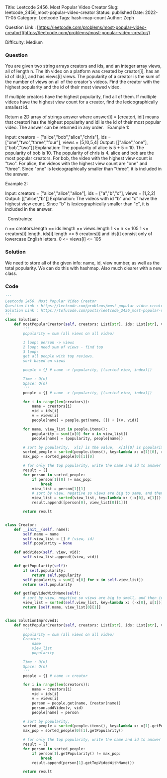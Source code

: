 Title: Leetcode 2456. Most Popular Video Creator
Slug: leetcode_2456_most-popular-video-creator
Status: published
Date: 2022-11-05
Category: Leetcode
Tags: hash-map-count
Author: Zeph

Question Link : [https://leetcode.com/problems/most-popular-video-creator/](https://leetcode.com/problems/most-popular-video-creator/)

Difficulty: Medium

### Question
You are given two string arrays creators and ids, and an integer array views, all of length n. The ith video on a platform was created by creator[i], has an id of ids[i], and has views[i] views.
The popularity of a creator is the sum of the number of views on all of the creator's videos. Find the creator with the highest popularity and the id of their most viewed video.

If multiple creators have the highest popularity, find all of them.
If multiple videos have the highest view count for a creator, find the lexicographically smallest id.

Return a 2D array of strings answer where answer[i] = [creatori, idi] means that creatori has the highest popularity and idi is the id of their most popular video. The answer can be returned in any order.
 
Example 1:

Input: creators = ["alice","bob","alice","chris"], ids = ["one","two","three","four"], views = [5,10,5,4]
Output: [["alice","one"],["bob","two"]]
Explanation:
The popularity of alice is 5 + 5 = 10.
The popularity of bob is 10.
The popularity of chris is 4.
alice and bob are the most popular creators.
For bob, the video with the highest view count is "two".
For alice, the videos with the highest view count are "one" and "three". Since "one" is lexicographically smaller than "three", it is included in the answer.

Example 2:

Input: creators = ["alice","alice","alice"], ids = ["a","b","c"], views = [1,2,2]
Output: [["alice","b"]]
Explanation:
The videos with id "b" and "c" have the highest view count.
Since "b" is lexicographically smaller than "c", it is included in the answer.

 
Constraints:

n == creators.length == ids.length == views.length
1 <= n <= 105
1 <= creators[i].length, ids[i].length <= 5
creators[i] and ids[i] consist only of lowercase English letters.
0 <= views[i] <= 105

### Solution

We need to store all of the given info: name, id, view number, as well as the total popularity. We can do this with hashmap. Also much clearer with a new class. 

### Code
```python
'''
Leetcode 2456. Most Popular Video Creator
Question Link : https://leetcode.com/problems/most-popular-video-creator/
Solution Link : https://tofucode.com/posts/leetcode_2456_most-popular-video-creator.html
'''
class Solution:
    def mostPopularCreator(self, creators: List[str], ids: List[str], views: List[int]) -> List[List[str]]:
        '''
        popularity = sum (all views on all video)

        1 loop: person -> views
        2 loop: need sum of views - find top
        3 loop:
        get all people with top reviews.
        sort based on views

        people = {} # name -> (popularity, [(sorted view, index)])

        Time : O(n)
        Space: O(n)
        '''
        people = {} # name -> (popularity, [(sorted view, index)])

        for i in range(len(creators)):
            name = creators[i]
            vid = ids[i]
            v = views[i]
            people[name] = people.get(name, []) + [(v, vid)]

        for name, view_list in people.items():
            popularity = sum([x[0] for x in view_list])
            people[name] = (popularity, people[name])

        # sort by popularity,  x[1] is the value,  x[1][0] is popularity
        sorted_people = sorted(people.items(), key=lambda x: x[1][0], reverse=True)
        max_pop = sorted_people[0][1][0]

        # for only the top popularity, write the name and id to answer
        result = []
        for person in sorted_people:
            if person[1][0] != max_pop:
                break
            view_list = person[1][1]
            # sort by view, negative so views are big to same, and then ids are lexicographical order
            view_list = sorted(view_list, key=lambda x: (-x[0], x[1]))
            result.append([person[0], view_list[0][1]])

        return result


class Creator:
    def __init__(self, name):
        self.name = name
        self.view_list = [] # (view, id)
        self.popularity = None

    def addVideo(self, view, vid):
        self.view_list.append((view, vid))

    def getPopularity(self):
        if self.popularity:
            return self.popularity
        self.popularity = sum([ x[0] for x in self.view_list])
        return self.popularity

    def getTopVideoWithName(self):
        # sort by view, negative so views are big to small, and then ids are lexicographical order
        view_list = sorted(self.view_list, key=lambda x: (-x[0], x[1]))
        return [self.name, view_list[0][1]]


class SolutionImproved1:
    def mostPopularCreator(self, creators: List[str], ids: List[str], views: List[int]) -> List[List[str]]:
        '''
        popularity = sum (all views on all video)
        Creator:
            name
            view_list
            popularity

        Time : O(n)
        Space: O(n)
        '''
        people = {} # name -> creator

        for i in range(len(creators)):
            name = creators[i]
            vid = ids[i]
            v = views[i]
            person = people.get(name, Creator(name))
            person.addVideo(v, vid)
            people[name] = person

        # sort by popularity,
        sorted_people = sorted(people.items(), key=lambda x: x[1].getPopularity(), reverse=True)
        max_pop = sorted_people[0][1].getPopularity()

        # for only the top popularity, write the name and id to answer
        result = []
        for person in sorted_people:
            if person[1].getPopularity() != max_pop:
                break
            result.append(person[1].getTopVideoWithName())

        return result







```

